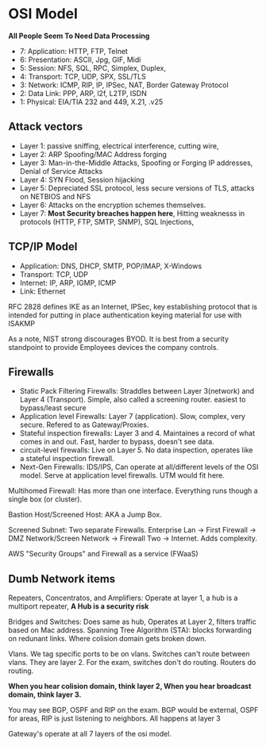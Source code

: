 # OSI Model
**All People Seem To Need Data Processing**

- 7: Application:  HTTP, FTP, Telnet
- 6:  Presentation:  ASCII, Jpg, GIF, Midi
- 5:  Session:  NFS, SQL, RPC, Simplex, Duplex, 
- 4:  Transport:  TCP, UDP, SPX, SSL/TLS
- 3:  Network:  ICMP, RIP, IP, IPSec, NAT, Border Gateway Protocol
- 2:  Data Link:  PPP, ARP, l2f, L2TP, ISDN
- 1:  Physical:  EIA/TIA 232 and 449, X.21, .v25

## Attack vectors
- Layer 1:  passive sniffing, electrical interference, cutting wire, 
- Layer 2:  ARP Spoofing/MAC Address forging
- Layer 3:  Man-in-the-Middle Attacks, Spoofing or Forging IP addresses, Denial of Service Attacks
- Layer 4:  SYN Flood, Session hijacking
- Layer 5:  Depreciated SSL protocol, less secure versions of TLS, attacks on NETBIOS and NFS
- Layer 6:  Attacks on the encryption schemes themselves.
- Layer 7:  **Most Security breaches happen here**, Hitting weaknesss in protocols (HTTP, FTP, SMTP, SNMP), SQL Injections, 

## TCP/IP Model
- Application:  DNS, DHCP, SMTP, POP/IMAP, X-Windows
- Transport:  TCP, UDP
- Internet:  IP, ARP, IGMP, ICMP
- Link:  Ethernet

RFC 2828 defines IKE as an Internet, IPSec, key establishing protocol that is intended for putting in place authentication keying material for use with ISAKMP

As a note, NIST strong discourages BYOD.  It is best from a security standpoint to provide Employees devices the company controls.

## Firewalls 
- Static Pack Filtering Firewalls:  Straddles between Layer 3(network) and Layer 4 (Transport).  Simple, also called a screening router.  easiest to bypass/least secure
- Application level Firewalls:  Layer 7 (application).  Slow, complex, very secure.  Refered to as Gateway/Proxies.   
- Stateful inspection firewalls:  Layer 3 and 4.  Maintaines a record of what comes in and out.  Fast, harder to bypass, doesn't see data.  
- circuit-level firewalls:  Live on Layer 5.  No data inspection, operates like a stateful inspection firewall.  
- Next-Gen Firewalls:  IDS/IPS, Can operate at all/different levels of the OSI model.  Serve at application level firewalls.  UTM would fit here.

Multihomed Firewall:  Has more than one interface.  Everything runs though a single box (or cluster).  

Bastion Host/Screened Host:  AKA a Jump Box.  

Screened Subnet:  Two separate Firewalls.  Enterprise Lan -> First Firewall -> DMZ Network/Screen Network -> Firewall Two -> Internet.  Adds complexity.  

AWS "Security Groups" and Firewall as a service (FWaaS)

## Dumb Network items
Repeaters, Concentratos, and Amplifiers:  Operate at layer 1, a hub is a multiport repeater, **A Hub is a security risk**  

Bridges and Switches:  Does same as hub, Operates at Layer 2, filters traffic based on Mac address.  Spanning Tree Algorithm (STA):  blocks forwarding on redunant links.  Where colision domain gets broken down.  

Vlans.  We tag specific ports to be on vlans.  Switches can't route between vlans.  They are layer 2.  For the exam, switches don't do routing.  Routers do routing.  

**When you hear colision domain, think layer 2, When you hear broadcast domain, think layer 3.**

You may see BGP, OSPF and RIP on the exam.  BGP would be external, OSPF for areas, RIP is just listening to neighbors.  All happens at layer 3

Gateway's operate at all 7 layers of the osi model.  
